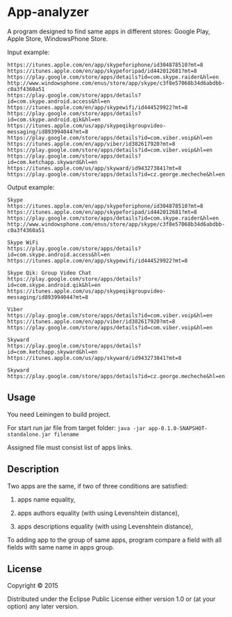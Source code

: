 ﻿# App-analyzer

A program designed to find same apps in different stores: Google Play, Apple Store, WindowsPhone Store.

Input example:

	https://itunes.apple.com/en/app/skype­for­iphone/id304878510?mt=8
	https://itunes.apple.com/en/app/skype­for­ipad/id442012681?mt=8
	https://play.google.com/store/apps/details?id=com.skype.raider&hl=en
	http://www.windowsphone.com/en­us/store/app/skype/c3f8e570­68b3­4d6a­bdbb­c0a3f4360a51
	https://play.google.com/store/apps/details?id=com.skype.android.access&hl=en
	https://itunes.apple.com/en/app/skype­wifi/id444529922?mt=8
	https://play.google.com/store/apps/details?id=com.skype.android.qik&hl=en
	https://itunes.apple.com/us/app/skype­qik­group­video­messaging/id893994044?mt=8
	https://play.google.com/store/apps/details?id=com.viber.voip&hl=en
	https://itunes.apple.com/en/app/viber/id382617920?mt=8
	https://play.google.com/store/apps/details?id=com.viber.voip&hl=en
	https://play.google.com/store/apps/details?id=com.ketchapp.skyward&hl=en
	https://itunes.apple.com/us/app/skyward/id943273841?mt=8
	https://play.google.com/store/apps/details?id=cz.george.mecheche&hl=en

Output example:

	Skype
	https://itunes.apple.com/en/app/skype­for­iphone/id304878510?mt=8
	https://itunes.apple.com/en/app/skype­for­ipad/id442012681?mt=8
	https://play.google.com/store/apps/details?id=com.skype.raider&hl=en
	http://www.windowsphone.com/en­us/store/app/skype/c3f8e570­68b3­4d6a­bdbb­c0a3f4360a51

	Skype WiFi
	https://play.google.com/store/apps/details?id=com.skype.android.access&hl=en
	https://itunes.apple.com/en/app/skype­wifi/id444529922?mt=8

	Skype Qik: Group Video Chat
	https://play.google.com/store/apps/details?id=com.skype.android.qik&hl=en
	https://itunes.apple.com/us/app/skype­qik­group­video­messaging/id893994044?mt=8

	Viber
	https://play.google.com/store/apps/details?id=com.viber.voip&hl=en
	https://itunes.apple.com/en/app/viber/id382617920?mt=8
	https://play.google.com/store/apps/details?id=com.viber.voip&hl=en

	Skyward
	https://play.google.com/store/apps/details?id=com.ketchapp.skyward&hl=en
	https://itunes.apple.com/us/app/skyward/id943273841?mt=8	

	Skyward
	https://play.google.com/store/apps/details?id=cz.george.mecheche&hl=en


## Usage

You need Leiningen to build project.

For start run jar file from target folder:
`java -jar app-0.1.0-SNAPSHOT-standalone.jar filename`

Assigned file must consist list of apps links.

## Description

Two apps are the same, if two of three conditions are satisfied:

1. apps name equality,

2. apps authors equality (with using Levenshtein distance),

3. apps descriptions equality (with using Levenshtein distance),

To adding app to the group of same apps, program compare a field with all fields with same name in apps group.

## License

Copyright © 2015

Distributed under the Eclipse Public License either version 1.0 or (at
your option) any later version.
